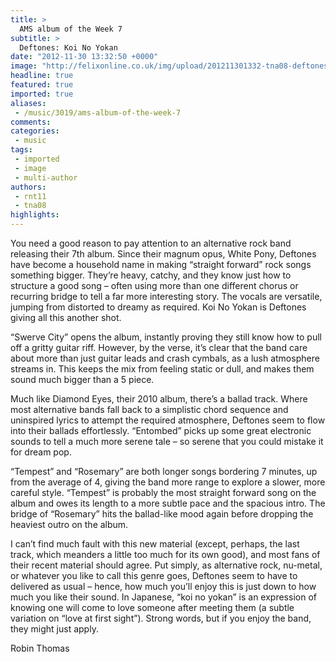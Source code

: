 ```yaml
---
title: >
  AMS album of the Week 7
subtitle: >
  Deftones: Koi No Yokan
date: "2012-11-30 13:32:50 +0000"
image: "http://felixonline.co.uk/img/upload/201211301332-tna08-deftones-koi-no-yokan.jpg"
headline: true
featured: true
imported: true
aliases:
 - /music/3019/ams-album-of-the-week-7
comments:
categories:
 - music
tags:
 - imported
 - image
 - multi-author
authors:
 - rnt11
 - tna08
highlights:
---
```


You need a good reason to pay attention to an alternative rock band releasing their 7th album. Since their magnum opus, White Pony, Deftones have become a household name in making “straight forward” rock songs something bigger. They’re heavy, catchy, and they know just how to structure a good song – often using more than one different chorus or recurring bridge to tell a far more interesting story. The vocals are versatile, jumping from distorted to dreamy as required. Koi No Yokan is Deftones giving all this another shot.

“Swerve City” opens the album, instantly proving they still know how to pull off a gritty guitar riff. However, by the verse, it’s clear that the band care about more than just guitar leads and crash cymbals, as a lush atmosphere streams in. This keeps the mix from feeling static or dull, and makes them sound much bigger than a 5 piece.

Much like Diamond Eyes, their 2010 album, there’s a ballad track. Where most alternative bands fall back to a simplistic chord sequence and uninspired lyrics to attempt the required atmosphere, Deftones seem to flow into their ballads effortlessly. “Entombed” picks up some great electronic sounds to tell a much more serene tale – so serene that you could mistake it for dream pop.

“Tempest” and “Rosemary” are both longer songs bordering 7 minutes, up from the average of 4, giving the band more range to explore a slower, more careful style. “Tempest” is probably the most straight forward song on the album and owes its length to a more subtle pace and the spacious intro. The bridge of “Rosemary” hits the ballad-like mood again before dropping the heaviest outro on the album.

I can’t find much fault with this new material (except, perhaps, the last track, which meanders a little too much for its own good), and most fans of their recent material should agree. Put simply, as alternative rock, nu-metal, or whatever you like to call this genre goes, Deftones seem to have to delivered as usual – hence, how much you’ll enjoy this is just down to how much you like their sound. In Japanese, “koi no yokan” is an expression of knowing one will come to love someone after meeting them (a subtle variation on “love at first sight”). Strong words, but if you enjoy the band, they might just apply.

Robin Thomas
